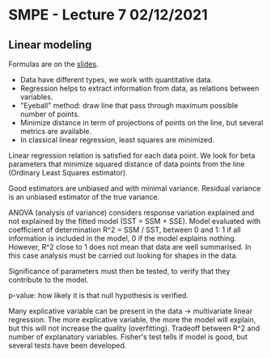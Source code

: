 # SMPE - Lecture 7 02/12/2021

## Linear modeling
Formulas are on the [slides](https://github.com/alegrand/SMPE/blob/master/sessions/2021_10_Grenoble/07_linear_regression.pdf).

- Data have different types, we work with quantitative data.
- Regression helps to extract information from data, as relations between variables.
- "Eyeball" method: draw line that pass through maximum possible number of points.
- Minimize distance in term of projections of points on the line, but several metrics are available.
- In classical linear regression, least squares are minimized.

Linear regression relation is satisfied for each data point. We look for beta parameters that minimize squared distance of data points from the line (Ordinary Least Squares estimator).

Good estimators are unbiased and with minimal variance. Residual variance is an unbiased estimator of the true variance.

ANOVA (analysis of variance) considers response variation explained and not explained by the fitted model (SST = SSM + SSE). Model evaluated with coefficient of determination
R^2 = SSM / SST, between 0 and 1: 1 if all information is included in the model, 0 if the model explains nothing. However, R^2 close to 1 does not mean that data are well
summarised. In this case analysis must be carried out looking for shapes in the data.

Significance of parameters must then be tested, to verify that they contribute to the model.

p-value: how likely it is that null hypothesis is verified.

Many explicative variable can be present in the data -> multivariate linear regression. The more explicative variable, the more the model will explain, but this will not
increase the quality (overfitting). Tradeoff between R^2 and number of explanatory variables. Fisher's test tells if model is good, but several tests have been developed.
